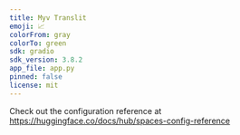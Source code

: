 ```yaml
---
title: Myv Translit
emoji: 📈
colorFrom: gray
colorTo: green
sdk: gradio
sdk_version: 3.8.2
app_file: app.py
pinned: false
license: mit
---
```


Check out the configuration reference at https://huggingface.co/docs/hub/spaces-config-reference
